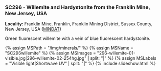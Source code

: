 
### <a name="SC296"></a> SC296 - Willemite and Hardystonite from the Franklin Mine, New Jersey, USA

**Locality:**  Franklin Mine, Franklin, Franklin Mining District, Sussex County, New Jersey, USA ([MINDAT](https://www.mindat.org/loc-8541.html))  

Green fluorescent willemite with a vein of blue fluorescent hardystonite.

{% assign MSPath = "/img/minerals/" %}
{% assign MSName = "SC296willemite" %}
{% assign MSImages = "296-willemite-01-visible.jpg|296-willemite-02-254hg.jpg" | split: "|" %}
{% assign MSLabels = "Visible light|Shortwave UV" | split: "|" %}
{% include slideshow.html %}
 
